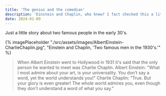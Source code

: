 ```yaml
---
title: 'The genius and the comedian'
description: 'Einstein and Chaplin, who knew? I fact checked this a little and it seems to be true.'
date: 2024-01-09
---
```

Just a little story about two famous people in the early 30's.


{% imagePlaceholder "./src/assets/images/AlbertEinstein-CharlieChaplin.jpg", "Einstein and Chaplin, 'Two famous men in the 1930's.'" %}


> When Albert Einstein went to Hollywood in 1931 it's said that the only person he wanted to meet was Charlie Chaplin.
Albert Einstein: "What I most admire about your art, is your universality. You don’t say a word, yet the world understands you!"
Charlie Chaplin: "True. But your glory is even greater! The whole world admires you, even though they don’t understand a word of what you say." 
